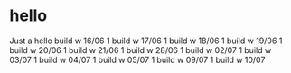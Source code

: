 # hello
Just a hello
build w 16/06 1
build w 17/06 1
build w 18/06 1
build w 19/06 1
build w 20/06 1
build w 21/06 1
build w 28/06 1
build w 02/07 1
build w 03/07 1
build w 04/07 1
build w 05/07 1
build w 09/07 1
build w 10/07

